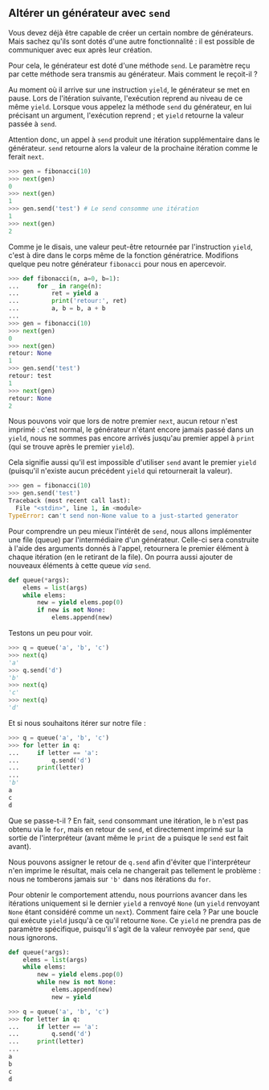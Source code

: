## Altérer un générateur avec `send`

Vous devez déjà être capable de créer un certain nombre de générateurs. Mais sachez qu'ils sont dotés d'une autre fonctionnalité : il est possible de communiquer avec eux après leur création.

Pour cela, le générateur est doté d'une méthode `send`. Le paramètre reçu par cette méthode sera transmis au générateur.
Mais comment le reçoit-il ?

Au moment où il arrive sur une instruction `yield`, le générateur se met en pause. Lors de l'itération suivante, l'exécution reprend au niveau de ce même `yield`.
Lorsque vous appelez la méthode `send` du générateur, en lui précisant un argument, l'exécution reprend ; et `yield` retourne la valeur passée à `send`.

Attention donc, un appel à `send` produit une itération supplémentaire dans le générateur. `send` retourne alors la valeur de la prochaine itération comme le ferait `next`.

```python
>>> gen = fibonacci(10)
>>> next(gen)
0
>>> next(gen)
1
>>> gen.send('test') # Le send consomme une itération
1
>>> next(gen)
2
```

Comme je le disais, une valeur peut-être retournée par l'instruction `yield`, c'est à dire dans le corps même de la fonction génératrice.
Modifions quelque peu notre générateur `fibonacci` pour nous en apercevoir.

```python
>>> def fibonacci(n, a=0, b=1):
...     for _ in range(n):
...         ret = yield a
...         print('retour:', ret)
...         a, b = b, a + b
...
>>> gen = fibonacci(10)
>>> next(gen)
0
>>> next(gen)
retour: None
1
>>> gen.send('test')
retour: test
1
>>> next(gen)
retour: None
2
```

Nous pouvons voir que lors de notre premier `next`, aucun retour n'est imprimé : c'est normal, le générateur n'étant encore jamais passé dans un `yield`, nous ne sommes pas encore arrivés jusqu'au premier appel à `print` (qui se trouve après le premier `yield`).

Cela signifie aussi qu'il est impossible d'utiliser `send` avant le premier `yield` (puisqu'il n'existe aucun précédent `yield` qui retournerait la valeur).

```python
>>> gen = fibonacci(10)
>>> gen.send('test')
Traceback (most recent call last):
  File "<stdin>", line 1, in <module>
TypeError: can't send non-None value to a just-started generator
```

Pour comprendre un peu mieux l'intérêt de `send`, nous allons implémenter une file (queue) par l'intermédiaire d'un générateur. Celle-ci sera construite à l'aide des arguments donnés  à l'appel, retournera le premier élément à chaque itération (en le retirant de la file).
On pourra aussi ajouter de nouveaux éléments à cette queue *via* `send`.

```python
def queue(*args):
    elems = list(args)
    while elems:
        new = yield elems.pop(0)
        if new is not None:
            elems.append(new)
```

Testons un peu pour voir.

```python
>>> q = queue('a', 'b', 'c')
>>> next(q)
'a'
>>> q.send('d')
'b'
>>> next(q)
'c'
>>> next(q)
'd'
```

Et si nous souhaitons itérer sur notre file :

```python
>>> q = queue('a', 'b', 'c')
>>> for letter in q:
...     if letter == 'a':
...         q.send('d')
...     print(letter)
...
'b'
a
c
d
```

Que se passe-t-il ? En fait, `send` consommant une itération, le `b` n'est pas obtenu via le `for`, mais en retour de `send`, et directement imprimé sur la sortie de l'interpréteur (avant même le `print` de `a` puisque le `send` est fait avant).

Nous pouvons assigner le retour de `q.send` afin d'éviter que l'interpréteur n'en imprime le résultat, mais cela ne changerait pas tellement le problème : nous ne tomberons jamais sur `'b'` dans nos itérations du `for`.

Pour obtenir le comportement attendu, nous pourrions avancer dans les itérations uniquement si le dernier `yield` a renvoyé `None` (un `yield` renvoyant `None` étant considéré comme un `next`).
Comment faire cela ? Par une boucle qui exécute `yield` jusqu'à ce qu'il retourne `None`. Ce `yield` ne prendra pas de paramètre spécifique, puisqu'il s'agit de la valeur renvoyée par `send`, que nous ignorons.

```python
def queue(*args):
    elems = list(args)
    while elems:
        new = yield elems.pop(0)
        while new is not None:
            elems.append(new)
            new = yield
```

```python
>>> q = queue('a', 'b', 'c')
>>> for letter in q:
...     if letter == 'a':
...         q.send('d')
...     print(letter)
...
a
b
c
d
```
